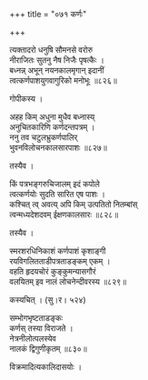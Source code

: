 +++
title = "०७१ कर्णः"

+++


त्यक्तादरो धनुषि सौमनसे वरोरु  
नीराजितः सुतनु नैष निजैः पृषत्कैः ।  
बध्नन्न् अभून् नयनकालमृगान् इदानीं  
त्वत्कर्णपाशयुगवागुरिको मनोभूः ॥८२६॥  


गोपीकस्य ।   


अहह किम् अधुना मुधैव बध्नास्य्  
अनुचितकारिणि कर्णदन्तपत्रम् ।  
ननु तव चटुलभ्रुकर्णपालिर्  
भुवनविलोचनकालसारपाशः ॥८२७॥  


तस्यैव ।  


किं पत्रभङ्गरुचिजालम् इदं कपोले  
त्वत्कर्णयोः सुदति सारित एष पाशः ।  
कश्चित् त्व् अवत्य् अपि किम् उत्पतितो नितम्बांस्  
त्वन्मध्यदेशदवम् ईक्षणकालसारः ॥८२८॥  


तस्यैव ।  


स्मरशरधिनिकाशं कर्णपाशं कृशाङ्गी  
रयविगलितताडीपत्रताडङ्कम् एकम् ।  
वहति हृदयचोरं कुङ्कुमन्यासगौरं  
वलयितम् इव नालं लोचनेन्दीवरस्य ॥८२९॥  


कस्यचित् । (सु।र। ५२४)  


सम्भोगभृष्टताडङ्कः  
कर्णस् तस्या विराजते ।  
नेत्रनीलोत्पलस्येव   
नालकं द्विगुणीकृतम् ॥८३०॥  


विक्रमादित्यकालिदासयोः ।  

